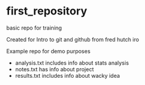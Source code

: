 # first_repository
 basic repo for training

Created for Intro to git and github from fred hutch iro

Example repo for demo purposes

- analysis.txt includes info about stats analysis
- notes.txt has info about project
- results.txt includes info about wacky idea
